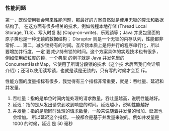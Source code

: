 ### 性能问题


第一，既然使用锁会带来性能问题，那最好的方案自然就是使用无锁的算法和数据结构了。
在这方面有很多相关的技术，例如线程本地存储 (Thread Local Storage, TLS)、写入时复
制 (Copy-on-write)、乐观锁等；Java 并发包里面的原子类也是一种无锁的数据结构；
Disruptor 则是一个无锁的内存队列，性能都非常好……
第二，减少锁持有的时间。互斥锁本质上是将并行的程序串行化，所以要增加并行度，一定
要减少持有锁的时间。这个方案具体的实现技术也有很多，例如使用细粒度的锁，一个典型
的例子就是 Java 并发包里的 ConcurrentHashMap，它使用了所谓分段锁的技术（这个技
术后面我们会详细介绍）；还可以使用读写锁，也就是读是无锁的，只有写的时候才会互
斥。


性能方面的度量指标有很多，我觉得有三个指标非常重要，就是：吞吐量、延迟和并发量。
1. 吞吐量：指的是单位时间内能处理的请求数量。吞吐量越高，说明性能越好。
2. 延迟：指的是从发出请求到收到响应的时间。延迟越小，说明性能越好
3. 并发量：指的是能同时处理的请求数量，一般来说随着并发量的增加、延迟也会增加。
   所以延迟这个指标，一般都会是基于并发量来说的。例如并发量是 1000 的时候，延迟
   是 50 毫秒

